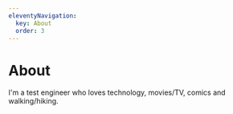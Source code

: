 ```yaml
---
eleventyNavigation:
  key: About
  order: 3
---
```

# About

I'm a test engineer who loves technology, movies/TV, comics and walking/hiking.
